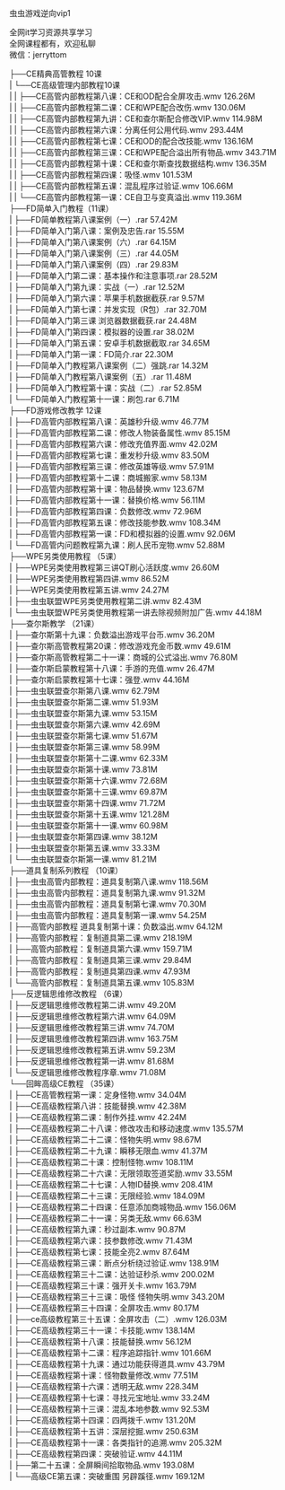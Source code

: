 虫虫游戏逆向vip1

全网it学习资源共享学习<br>全网课程都有，欢迎私聊<br>微信：jerryttom<br>

├──CE精典高管教程 10课<br> | └──CE高级管理内部教程10课<br> | | ├──CE高管内部教程第八课：CE和OD配合全屏攻击.wmv 126.26M<br> | | ├──CE高管内部教程第二课：CE和WPE配合改伤.wmv 130.06M<br> | | ├──CE高管内部教程第九讲：CE和查尔斯配合修改VIP.wmv 114.98M<br> | | ├──CE高管内部教程第六课：分离任何公用代码.wmv 293.44M<br> | | ├──CE高管内部教程第七课：CE和OD的配合改技能.wmv 136.16M<br> | | ├──CE高管内部教程第三课：CE和WPE配合溢出所有物品.wmv 343.71M<br> | | ├──CE高管内部教程第十课：CE和查尔斯查找数据结构.wmv 136.35M<br> | | ├──CE高管内部教程第四课：吸怪.wmv 101.53M<br> | | ├──CE高管内部教程第五课：混乱程序过验证.wmv 106.66M<br> | | └──CE高管内部教程第一课：CE自卫与变真溢出.wmv 119.36M<br> ├──FD简单入门教程（11课）<br> | ├──FD简单教程第八课案例（一）.rar 57.42M<br> | ├──FD简单入门第八课：案例及忠告.rar 15.55M<br> | ├──FD简单入门第八课案例（六）.rar 64.15M<br> | ├──FD简单入门第八课案例（三）.rar 44.05M<br> | ├──FD简单入门第八课案例（四）.rar 29.83M<br> | ├──FD简单入门第二课：基本操作和注意事项.rar 28.52M<br> | ├──FD简单入门第九课：实战（一）.rar 12.52M<br> | ├──FD简单入门第六课：苹果手机数据截获.rar 9.57M<br> | ├──FD简单入门第七课：并发实现（R包）.rar 32.70M<br> | ├──FD简单入门第三课 浏览器数据截获.rar 24.48M<br> | ├──FD简单入门第四课：模拟器的设置.rar 38.02M<br> | ├──FD简单入门第五课：安卓手机数据截取.rar 34.65M<br> | ├──FD简单入门第一课：FD简介.rar 22.30M<br> | ├──FD简单入门教程第八课案例（二）强跳.rar 14.32M<br> | ├──FD简单入门教程第八课案例（五）.rar 11.48M<br> | ├──FD简单入门教程第十课：实战（二）.rar 52.85M<br> | └──FD简单入门教程第十一课：刷包.rar 6.71M<br> ├──FD游戏修改教学 12课<br> | ├──FD高管内部教程第八课：英雄秒升级.wmv 46.77M<br> | ├──FD高管内部教程第二课：修改人物装备属性.wmv 85.15M<br> | ├──FD高管内部教程第六课：修改充值界面.wmv 42.02M<br> | ├──FD高管内部教程第七课：重发秒升级.wmv 83.50M<br> | ├──FD高管内部教程第三课：修改英雄等级.wmv 57.91M<br> | ├──FD高管内部教程第十二课：商城搬家.wmv 58.13M<br> | ├──FD高管内部教程第十课：物品替换.wmv 123.67M<br> | ├──FD高管内部教程第十一课：替换价格.wmv 56.11M<br> | ├──FD高管内部教程第四课：负数修改.wmv 72.96M<br> | ├──FD高管内部教程第五课：修改技能参数.wmv 108.34M<br> | ├──FD高管内部教程第一课：FD和模拟器的设置.wmv 92.06M<br> | └──FD高管内问题教程第九课：刷人民币宠物.wmv 52.88M<br> ├──WPE另类使用教程 （5课）<br> | ├──WPE另类使用教程第三讲QT刷心活跃度.wmv 26.60M<br> | ├──WPE另类使用教程第四讲.wmv 86.52M<br> | ├──WPE另类使用教程第五讲.wmv 24.27M<br> | ├──虫虫联盟WPE另类使用教程第二讲.wmv 82.43M<br> | └──虫虫联盟WPE另类使用教程第一讲去除视频附加广告.wmv 44.18M<br> ├──查尔斯教学 （21课）<br> | ├──查尔斯第十九课：负数溢出游戏平台币.wmv 36.20M<br> | ├──查尔斯高管教程第20课：修改游戏充金币数.wmv 49.61M<br> | ├──查尔斯高管教程第二十一课：商城的公式溢出.wmv 76.80M<br> | ├──查尔斯启蒙教程第十八课：手游的充值.wmv 26.47M<br> | ├──查尔斯启蒙教程第十七课：强登.wmv 44.16M<br> | ├──虫虫联盟查尔斯第八课.wmv 62.79M<br> | ├──虫虫联盟查尔斯第二课.wmv 51.93M<br> | ├──虫虫联盟查尔斯第九课.wmv 53.15M<br> | ├──虫虫联盟查尔斯第六课.wmv 42.69M<br> | ├──虫虫联盟查尔斯第七课.wmv 51.67M<br> | ├──虫虫联盟查尔斯第三课.wmv 58.99M<br> | ├──虫虫联盟查尔斯第十二课.wmv 62.33M<br> | ├──虫虫联盟查尔斯第十课.wmv 73.81M<br> | ├──虫虫联盟查尔斯第十六课.wmv 72.68M<br> | ├──虫虫联盟查尔斯第十三课.wmv 69.87M<br> | ├──虫虫联盟查尔斯第十四课.wmv 71.72M<br> | ├──虫虫联盟查尔斯第十五课.wmv 121.28M<br> | ├──虫虫联盟查尔斯第十一课.wmv 60.98M<br> | ├──虫虫联盟查尔斯第四课.wmv 38.12M<br> | ├──虫虫联盟查尔斯第五课.wmv 33.33M<br> | └──虫虫联盟查尔斯第一课.wmv 81.21M<br> ├──道具复制系列教程 （10课）<br> | ├──虫虫高管内部教程：道具复制第八课.wmv 118.56M<br> | ├──虫虫高管内部教程：道具复制第九课.wmv 91.32M<br> | ├──虫虫高管内部教程：道具复制第七课.wmv 70.30M<br> | ├──虫虫高管内部教程：道具复制第一课.wmv 54.25M<br> | ├──高管内部教程 道具复制第十课：负数溢出.wmv 64.12M<br> | ├──高管内部教程：复制道具第二课.wmv 218.19M<br> | ├──高管内部教程：复制道具第六课.wmv 159.71M<br> | ├──高管内部教程：复制道具第三课.wmv 29.84M<br> | ├──高管内部教程：复制道具第四课.wmv 47.93M<br> | └──高管内部教程：复制道具第五课.wmv 105.83M<br> ├──反逻辑思维修改教程 （6课）<br> | ├──反逻辑思维修改教程第二讲.wmv 49.20M<br> | ├──反逻辑思维修改教程第六讲.wmv 64.09M<br> | ├──反逻辑思维修改教程第三讲.wmv 74.70M<br> | ├──反逻辑思维修改教程第四讲.wmv 163.75M<br> | ├──反逻辑思维修改教程第五讲.wmv 59.23M<br> | ├──反逻辑思维修改教程第一讲.wmv 81.68M<br> | └──反逻辑思维修改教程序章.wmv 71.08M<br> └──回眸高级CE教程 （35课）<br> | ├──CE高管教程第一课：定身怪物.wmv 34.04M<br> | ├──CE高级教程第八讲：技能替换.wmv 42.38M<br> | ├──CE高级教程第二课：制作外挂.wmv 42.24M<br> | ├──CE高级教程第二十八课：修改攻击和移动速度.wmv 135.57M<br> | ├──CE高级教程第二十二课：怪物失明.wmv 98.67M<br> | ├──CE高级教程第二十九课：瞬移无限血.wmv 41.37M<br> | ├──CE高级教程第二十课：控制怪物.wmv 108.11M<br> | ├──CE高级教程第二十六课：无限领取签道奖励.wmv 33.55M<br> | ├──CE高级教程第二十七课：人物ID替换.wmv 208.41M<br> | ├──CE高级教程第二十三课：无限经验.wmv 184.09M<br> | ├──CE高级教程第二十四课：任意添加商城物品.wmv 156.06M<br> | ├──CE高级教程第二十一课：另类无敌.wmv 66.63M<br> | ├──CE高级教程第九课：秒过副本.wmv 90.87M<br> | ├──CE高级教程第六课：技参数修改.wmv 71.43M<br> | ├──CE高级教程第七课：技能全亮2.wmv 87.64M<br> | ├──CE高级教程第三课：断点分析绕过验证.wmv 138.91M<br> | ├──CE高级教程第三十二课：达验证秒杀.wmv 200.02M<br> | ├──CE高级教程第三十课：强开关卡.wmv 163.79M<br> | ├──CE高级教程第三十三课：吸怪 怪物失明.wmv 343.20M<br> | ├──CE高级教程第三十四课：全屏攻击.wmv 80.17M<br> | ├──ce高级教程第三十五课：全屏攻击（二）.wmv 126.03M<br> | ├──CE高级教程第三十一课：卡技能.wmv 138.14M<br> | ├──CE高级教程第十八课：技能替换.wmv 56.12M<br> | ├──CE高级教程第十二课：程序追踪指针.wmv 101.66M<br> | ├──CE高级教程第十九课：通过功能获得道具.wmv 43.79M<br> | ├──CE高级教程第十课：怪物数量修改.wmv 77.51M<br> | ├──CE高级教程第十六课：透明无敌.wmv 228.34M<br> | ├──CE高级教程第十七课：寻找元宝地址.wmv 33.24M<br> | ├──CE高级教程第十三课：混乱本地参数.wmv 92.53M<br> | ├──CE高级教程第十四课：四两拨千.wmv 131.20M<br> | ├──CE高级教程第十五讲：深层挖掘.wmv 250.63M<br> | ├──CE高级教程第十一课：各类指针的追溯.wmv 205.32M<br> | ├──CE高级教程第四课：突破验证.wmv 44.11M<br> | ├──第二十五课：全屏瞬间拾取物品.wmv 193.08M<br> | └──高级CE第五课：突破重围 另辟蹊径.wmv 169.12M